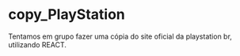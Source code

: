 # copy_PlayStation
Tentamos em grupo fazer uma cópia do site oficial da playstation br, utilizando REACT.
